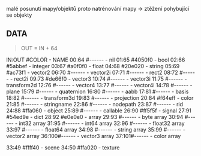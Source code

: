 malé posunutí mapy/objektů proto natrénování mapy -> ztěžení
pohybující se objekty

## DATA

> OUT = IN + 64

IN:OUT #COLOR - NAME
00:64 #------ - nil
01:65 #4050f0 - bool
02:66 #5abbef - integer
03:67 #a0f0f0 - float
04:68 #20e020 - string
05:69 #ac73f1 - vector2
06:70 #------ - vector2i
07:71 #------ - rect2
08:72 #------ - rect2i
09:73 #de66f0 - vector3
10:74 #------ - vector3i
11:75 #------ - transform2d
12:76 #------ - vector4
13:77 #------ - vector4i
14:78 #------ - plane
15:79 #------ - quaternion
16:80 #------ - aabb
17:81 #------ - basis
18:82 #------ - transform3d
19:83 #------ - projection
20:84 #f64eff - color
21:85 #------ - stringname
22:86 #------ - nodepath
23:87 #------ - rid
24:88 #ffa060 - object
25:89 #------ - callable
26:90 #ff5f5f - signal
27:91 #54ed9e - dict
28:92 #e0e0e0 - array
29:93 #------ - byte array
30:94 #------ - int32 array
31:95 #------ - int64 array
32:96 #------ - float32 array
33:97 #------ - float64 array
34:98 #------ - string array
35:99 #------ - vector2 array
36:100#------ - vector3 array
37:101#------ - color array


33:49 #ffff40 - scene
34:50 #ffa020 - texture



